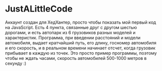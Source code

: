 # JustALittleCode
Аккаунт создан для ХедХантер, просто чтобы
показать мой первый код на JavaScript.
Есть 4 пункта, связанные друг с другом шестью дорогами, 
и есть автопарк из 6 грузовиков разных моделей и характеристик.
Программа, при введении расстояний и модели автомобиля, 
выдает кратчайший путь, его длину, госномер автомобиля и его скорость,
и в реальном времени начинает отсчет, когда грузовик прибывает в каждую из точек.
Это просто пример программы, поэтому чтобы не ждать часами,
скорость автомобилей 500-1000 метров в секунду :)
